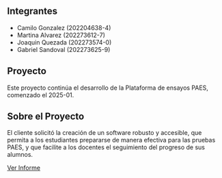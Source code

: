## Integrantes
* Camilo Gonzalez (202204638-4)
* Martina Alvarez (202273612-7)
* Joaquin Quezada (202273574-0)
* Gabriel Sandoval (202273625-9)


## Proyecto
Este proyecto continúa el desarrollo de la Plataforma de ensayos PAES, comenzado el 2025-01.

## Sobre el Proyecto
El cliente solicitó la creación de un software robusto y accesible, que permita a los estudiantes prepararse de manera efectiva para las pruebas PAES, y que facilite a los docentes el seguimiento del progreso de sus alumnos.

[Ver Informe](https://github.com/Shoripann/GRUPO10-2025-PROYINF/blob/main/Informe%20Ingenier%C3%ADa.pdf)
